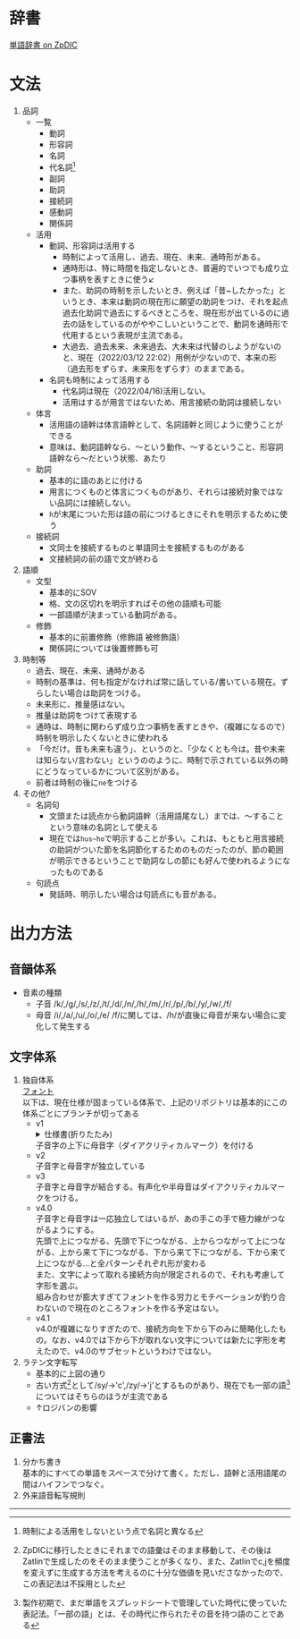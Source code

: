 # 辞書
[単語辞書 on ZpDIC](http://zpdic.ziphil.com/dictionary/400)

# 文法
1. 品詞
    * 一覧
        * 動詞
        * 形容詞
        * 名詞
        * 代名詞[^pronoun]
        * 副詞
        * 助詞
        * 接続詞
        * 感動詞
        * 関係詞
    * 活用
        * 動詞、形容詞は活用する
            <!--TODO type="CHANGE",title="時制助詞？": 今は、母音が変わる活用をするとしているが、これを、子音の語尾に母音の助詞が後置されていると見ることもできるかもしれない。ただ、助詞なしの形がないので、ちょっと無理があるような気もするが-->
            * 時制によって活用し、過去、現在、未来、通時形がある。
            * 通時形は、特に時間を指定しないとき、普遍的でいつでも成り立つ事柄を表すときに使う↙
            * また、助詞の時制を示したいとき、例えば「昔~したかった」というとき、本来は動詞の現在形に願望の助詞をつけ、それを起点過去化助詞で過去にするべきところを、現在形が出ているのに過去の話をしているのがややこしいということで、動詞を通時形で代用するという表現が主流である。
            <!--NOTE: これは、｢仮時制｣とでも言うべきか？英語の仮主語itみたいに、とりあえずなにかおいておかないといけないのでおいておいて、後で実際の時制が明示される、というような。-->
            * 大過去、過去未来、未来過去、大未来は代替のしようがないのと、現在（2022/03/12 22:02）用例が少ないので、本来の形（過去形をずらす、未来形をずらす）のままである。
        * 名詞も時制によって活用する
            * 代名詞は現在（2022/04/16)活用しない。
            * 活用はするが用言ではないため、用言接続の助詞は接続しない
    * 体言
        * 活用語の語幹は体言語幹として、名詞語幹と同じように使うことができる
        * 意味は、動詞語幹なら、〜という動作、〜するということ、形容詞語幹なら〜だという状態、あたり
    * 助詞
        * 基本的に語のあとに付ける
        * 用言につくものと体言につくものがあり、それらは接続対象ではない品詞には接続しない。
        * `h`が末尾についた形は語の前につけるときにそれを明示するために使う
    * 接続詞
        * 文同士を接続するものと単語同士を接続するものがある
        * 文接続詞の前の語で文が終わる
2. 語順
    * 文型
        * 基本的にSOV
        * 格、文の区切れを明示すればその他の語順も可能
        * 一部語順が決まっている動詞がある。
    * 修飾
        * 基本的に前置修飾（修飾語 被修飾語）
        * 関係詞については後置修飾も可
3. 時制等
    * 過去、現在、未来、通時がある
    * 時制の基準は、何も指定がなければ常に話している/書いている現在。ずらしたい場合は助詞をつける。
    <!--TODO tag="NEW_FEATURE",title="相対時制的な表現": 今はすべて絶対時制だが、相対時制的な表現もできると、例えば`sus`節内での通時形などがその表現に移行できて、あいまいな（時制にかかわらなくない）通時形が減らせるのでは-->
    * 未来形に、推量感はない。
    * 推量は助詞をつけて表現する
    * 通時は、時制に関わらず成り立つ事柄を表すときや、（複雑になるので）時制を明示したくないときに使われる
    * 「今だけ。昔も未来も違う」、というのと、「少なくとも今は。昔や未来は知らない/言わない」というののように、時制で示されている以外の時にどうなっているかについて区別がある。
    * 前者は時制の後に`ne`をつける
4. その他?
    * 名詞句
        * 文頭または読点から動詞語幹（活用語尾なし）までは、〜することという意味の名詞として使える
        * 現在では`hus~ho`で明示することが多い。これは、もともと用言接続の助詞がついた節を名詞節化するためのものだったのが、節の範囲が明示できるということで助詞なしの節にも好んで使われるようになったものである
    * 句読点
        * 発話時、明示したい場合は句読点にも音がある。

# 出力方法
## 音韻体系
* 音素の種類
    * 子音 /k/,/g/,/s/,/z/,/t/,/d/,/n/,/h/,/m/,/r/,/p/,/b/,/y/,/w/,/f/  
    * 母音 /i/,/a/,/u/,/o/,/e/
    /f/に関しては、/h/が直後に母音が来ない場合に変化して発生する

## 文字体系
1. 独自体系  
    [フォント](https://github.com/ark231/mulan_fonts)  
    以下は、現在仕様が固まっている体系で、上記のリポジトリは基本的にこの体系ごとにブランチが切ってある  
    * v1
        <details>
            <summary>仕様書(折りたたみ)</summary>
            {% include image.html src="https://lh3.googleusercontent.com/pw/AL9nZEXZButfsusU9U-Cd6YCbves9ZbEc2xAh1SpL75JcGY8dNxbcVM3W424YpAX9mTTBKBF9AtlTJwYzM4xrqpD8JJRs-1fx9s3S9j2xT1QRaNqzm8kKqgK6NBy4UDOQpltgq7Rx2e2mr3Qaqc7Q9b4IGJo=w692-h922-no" alt="全体" %}
            {% include image.html src="https://lh3.googleusercontent.com/pw/AL9nZEXcnxC8_73e2CO5r4Q5GlBHdGsxuM_pdJQjsS0QZHBPYa6s2BqdzoPUfWD797izFa8bD09XnZFXgxaYl47c0Bp9HWpwdb0tUDLJVSi2f7FCMCjtzoduW6j4NUzcO_T3IrYL1xYgJe42gaWMeA9jMRdH=w692-h922-no" alt="一部拡大" %}
        </details>  
        子音字の上下に母音字（ダイアクリティカルマーク）を付ける
    * v2  
        子音字と母音字が独立している
    * v3  
        子音字と母音字が結合する。有声化や半母音はダイアクリティカルマークをつける。  
    * v4.0  
        子音字と母音字は一応独立してはいるが、あの手この手で極力線がつながるようにする。  
        先頭で上につながる、先頭で下につながる、上からつながって上につながる、上から来て下につながる、下から来て下につながる、下から来て上につながる...と全パターンそれぞれ形が変わる  
        また、文字によって取れる接続方向が限定されるので、それも考慮して字形を選ぶ。  
        組み合わせが膨大すぎてフォントを作る労力とモチベーションが釣り合わないので現在のところフォントを作る予定はない。  
    * v4.1  
        v4.0が複雑になりすぎたので、接続方向を下から下のみに簡略化したもの。なお、v4.0では下から下が取れない文字については新たに字形を考えたので、v4.0のサブセットというわけではない。
2. ラテン文字転写  
    * 基本的に上図の通り
    * 古い方式[^old-method]として/sy/→'c',/zy/->'j'とするものがあり、現在でも一部の語[^some-words]についてはそちらのほうが主流である
    * ↑ロジバンの影響  

## 正書法
1. 分かち書き  
    基本的にすべての単語をスペースで分けて書く。ただし、語幹と活用語尾の間はハイフンでつなぐ。  
2. 外来語音転写規則

---

[^some-words]: 製作初期で、まだ単語をスプレッドシートで管理していた時代に使っていた表記法。「一部の語」とは、その時代に作られたその音を持つ語のことである  
[^old-method]: ZpDICに移行したときにそれまでの語彙はそのまま移動して、その後はZatlinで生成したのをそのまま使うことが多くなり、また、Zatlinでc,jを頻度を変えずに生成する方法を考えるのに十分な価値を見いださなかったので、この表記法は不採用とした  
[^pronoun]: 時制による活用をしないという点で名詞と異なる
